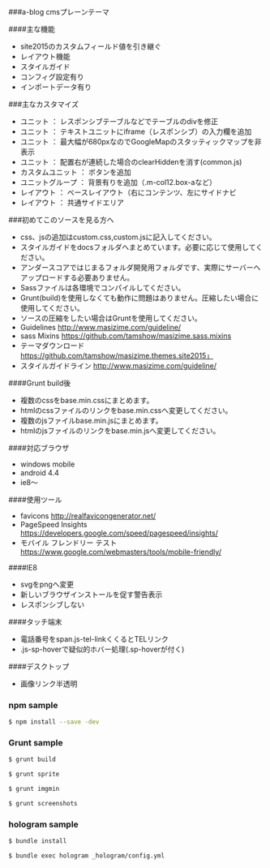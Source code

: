 ###a-blog cmsプレーンテーマ

####主な機能
 - site2015のカスタムフィールド値を引き継ぐ
 - レイアウト機能
 - スタイルガイド
 - コンフィグ設定有り
 - インポートデータ有り

###主なカスタマイズ
 - ユニット ： レスポンシブテーブルなどでテーブルのdivを修正
 - ユニット ： テキストユニットにiframe（レスポンシブ）の入力欄を追加
 - ユニット ： 最大幅が680pxなのでGoogleMapのスタッティックマップを非表示
 - ユニット ： 配置右が連続した場合のclearHiddenを消す(common.js)
 - カスタムユニット ： ボタンを追加
 - ユニットグループ ： 背景有りを追加（.m-col12.box-aなど）
 - レイアウト ： ベースレイアウト（右にコンテンツ、左にサイドナビ
 - レイアウト ： 共通サイドエリア

###初めてこのソースを見る方へ
 - css、jsの追加はcustom.css,custom.jsに記入してください。
 - スタイルガイドをdocsフォルダへまとめています。必要に応じて使用してください。
 - アンダースコアではじまるフォルダ開発用フォルダです、実際にサーバーへアップロードする必要ありません。
 - Sassファイルは各環境でコンパイルしてください。
 - Grunt(build)を使用しなくても動作に問題はありません。圧縮したい場合に使用してください。
 - ソースの圧縮をしたい場合はGruntを使用してください。
 - Guidelines http://www.masizime.com/guideline/
 - sass Mixins https://github.com/tamshow/masizime.sass.mixins
 - テーマダウンロード https://github.com/tamshow/masizime.themes.site2015」
 - スタイルガイドライン http://www.masizime.com/guideline/


####Grunt build後
  - 複数のcssをbase.min.cssにまとめます。
  - htmlのcssファイルのリンクをbase.min.cssへ変更してください。
  - 複数のjsファイルbase.min.jsにまとめます。
  - htmlのjsファイルのリンクをbase.min.jsへ変更してください。

####対応ブラウザ
 - windows mobile
 - android 4.4
 - ie8〜

####使用ツール
 - favicons http://realfavicongenerator.net/
 - PageSpeed Insights https://developers.google.com/speed/pagespeed/insights/
 - モバイル フレンドリー テスト https://www.google.com/webmasters/tools/mobile-friendly/

####IE8
 - svgをpngへ変更
 - 新しいブラウザインストールを促す警告表示
 - レスポンシブしない

####タッチ端末
 - 電話番号をspan.js-tel-linkくくるとTELリンク
 - .js-sp-hoverで疑似的ホバー処理(.sp-hoverが付く)

####デスクトップ
 - 画像リンク半透明



### npm sample

```bash
$ npm install --save -dev
```



### Grunt sample

```bash
$ grunt build
```

```bash
$ grunt sprite
```

```bash
$ grunt imgmin
```

```bash
$ grunt screenshots
```



### hologram sample

```bash
$ bundle install
```

```bash
$ bundle exec hologram _hologram/config.yml
```
